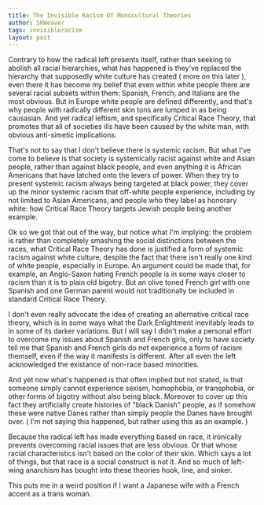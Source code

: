 ```yaml
---
title: The Invisible Racism Of Monocultural Theories
author: SRWeaver
tags: invisibleracism
layout: post
---
```

Contrary to how the radical left presents itself, rather than seeking to abolish all racial hierarchies, what has happened is they've replaced the hierarchy that supposedly white culture has created ( more on this later ), even there it has become my belief that even within white people there are several racial subsets within them: Spanish, French, and Italians are the most obvious. But in Europe white people are defined differently, and that's why people with radically different skin tons are lumped in as being causasian. And yet radical leftism, and specifically Critical Race Theory, that promotes that all of societies ills have been caused by the white man, with obvious anti-simetic implications.

That's not to say that I don't believe there is systemic racism. But what I've come to believe is that society is systemically racist against white and Asian people, rather than against black people, and even anything it is African Americans that have latched onto the levers of power. When they try to present systemic racism always being targeted at black power, they cover up the minor systemic racism that off-white people experience, including by not limited to Asian Americans, and people who they label as honorary white: how Critical Race Theory targets Jewish people being another example.

Ok so we got that out of the way, but notice what I'm implying: the problem is rather than completely smashing the social distinctions between the races, what Critical Race Theory has done is justified a form of systemic racism against white culture, despite the fact that there isn't really one kind of white people, especially in Europe. An argument could be made that, for example, an Anglo-Saxon hating French people is in some ways closer to racism than it is to plain old bigotry. But an olive toned French girl with one Spanish and one German parent would not traditionally be included in standard Critical Race Theory.

I don't even really advocate the idea of creating an alternative critical race theory, which is in some ways what the Dark Enlightment inevitably leads to in some of its darker variations. But I will say I didn't make a personal effort to overcome my issues about Spanish and French girls, only to have society tell me that Spanish and French girls do not experience a form of racism themself, even if the way it manifests is different. After all even the left acknowledged the existance of non-race based minorities.

And yet now what's happened is that often implied but not stated, is that someone simply cannot experience sexism, homophobia, or transphobia, or other forms of bigotry without also being black. Moreover to cover up this fact they artificially create histories of "black Danish" people, as if somehow these were native Danes rather than simply people the Danes have brought over. ( I'm not saying this happened, but rather using this as an example. )

Because the radical left has made everything based on race, it ironically prevents overcoming racial issues that are less obvious. Or that whose racial characteristics isn't based on the color of their skin. Which says a lot of things, but that race is a social construct is not it. And so much of left-wing anarchism has bought into these theories hook, line, and sinker.

This puts me in a weird position if I want a Japanese wife with a French accent as a trans woman.
